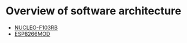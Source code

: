 # Overview of software architecture

* [NUCLEO-F103RB](./NUCLEO-F103RB/README.md)
* [ESP8266MOD](./Software/ESP8266MOD/README.md)